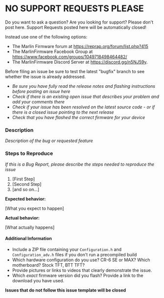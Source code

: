# NO SUPPORT REQUESTS PLEASE

Do you want to ask a question? Are you looking for support? Please don't post here. Support Requests posted here will be automatically closed!

Instead use one of the following options:

- The Marlin Firmware forum at https://reprap.org/forum/list.php?415
- The MarlinFirmware Facebook Group at https://www.facebook.com/groups/1049718498464482/
- The MarlinFirmware Discord Server at https://discord.gg/n5NJ59y.

Before filing an issue be sure to test the latest "bugfix" branch to see whether the issue is already addressed.

- *Be sure you have fully read the release notes and flashing instructions before posting an issue here*
- *Check if there is an existing _open_ issue that describes your problem and add your comments there*
- *Check if your issue has been resolved on the latest source code - or if there is a closed issue pointing to the next release*
- *Check that you have flashed the correct firmware for your device*

### Description

*Description of the bug or requested feature*

### Steps to Reproduce

*If this is a Bug Report, please describe the steps needed to reproduce the issue*

1. [First Step]
2. [Second Step]
3. [and so on...]

**Expected behavior:** 

[What you expect to happen]

**Actual behavior:** 

[What actually happens]

#### Additional Information

* Include a ZIP file containing your `Configuration.h` and `Configuration_adv.h` files if you don't run a precompiled build
* Which hardware configuration do you use? CR-6 SE or MAX? Which motherboard? Stock TFT, BTT TFT?
* Provide pictures or links to videos that clearly demonstrate the issue.
* Which *exact* firmware version did you flash? Provide a link to the download you have used.


__Issues that do not follow this issue template will be closed__
